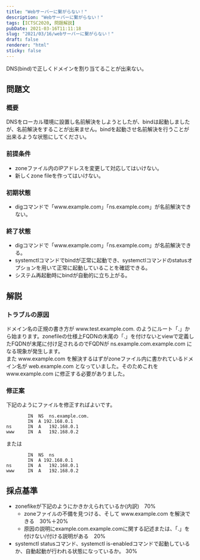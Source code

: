 ```yaml
---
title: "Webサーバーに繋がらない！"
description: "Webサーバーに繋がらない！"
tags: [ICTSC2020, 問題解説]
pubDate: 2021-03-16T11:11:18
slug: "2021/03/16/webサーバーに繋がらない！"
draft: false
renderer: "html"
sticky: false
---
```


<p>DNS(bind)で正しくドメインを割り当てることが出来ない。</p>

<h2>問題文</h2>

<h3>概要</h3>

<p>DNSをローカル環境に設置し名前解決をしようとしたが、bindは起動しましたが、名前解決をすることが出来ません。bindを起動させ名前解決を行うことが出来るような状態にしてください。</p>

<h3>前提条件</h3>

<ul><li>zoneファイル内のIPアドレスを変更して対応してはいけない。</li><li>新しくzone fileを作ってはいけない。</li></ul>

<h3>初期状態</h3>

<ul><li>digコマンドで「www.example.com」「ns.example.com」が名前解決できない。</li></ul>

<h3>終了状態</h3>

<ul><li>digコマンドで「www.example.com」「ns.example.com」が名前解決できる。</li><li>systemctlコマンドでbindが正常に起動でき、systemctlコマンドのstatusオプションを用いて正常に起動していることを確認できる。</li><li>システム再起動時にbindが自動的に立ち上がる。</li></ul>

<h2>解説</h2>

<h3>トラブルの原因</h3>

<p>ドメイン名の正規の書き方が www.test.example.com. のようにルート「.」から始まります。zonefileの仕様上FQDNの末尾の「.」を付けないとviewで定義したFQDNが末尾に付け足されるのでFQDNが ns.example.com.example.com になる現象が発生します。<br>
また www.example.com を解決するはずがzoneファイル内に書かれているドメイン名が web.example.com となっていました。そのためこれを www.example.com に修正する必要がありました。</p>

<h3>修正案</h3>

<p>下記のようにファイルを修正すればよいです。</p>

<div class="wp-block-syntaxhighlighter-code "><pre><code>        IN  NS  ns.example.com.
        IN  A 192.168.0.1
ns      IN  A   192.168.0.1
www     IN  A   192.168.0.2</code></pre></div>

<p>または</p>

<div class="wp-block-syntaxhighlighter-code "><pre><code>        IN  NS  ns
        IN  A 192.168.0.1
ns      IN  A   192.168.0.1
www     IN  A   192.168.0.2</code></pre></div>

<h2>採点基準</h2>

<ul><li>zonefikeが下記のようにかきかえられているか(内訳)　70%<ul><li>zoneファイルの不備を見つける、そして www.example.com を解決できる　30%＋20%</li><li>原因の説明にexample.com.example.comに関する記述または、「.」を付けない/付ける説明がある　20%</li></ul></li><li>systemctl statusコマンド、systemctl is-enabledコマンドで起動しているか、自動起動が行われる状態になっているか。  30%</li></ul>

